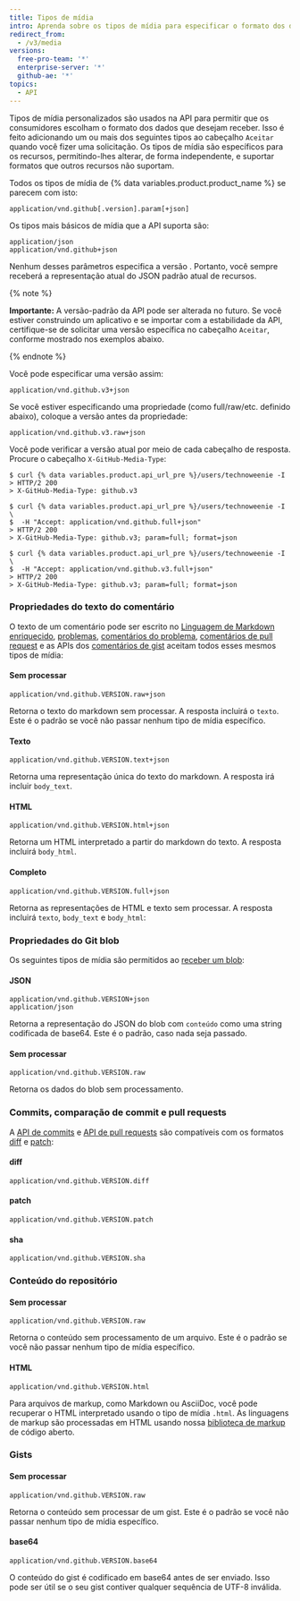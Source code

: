 ```yaml
---
title: Tipos de mídia
intro: Aprenda sobre os tipos de mídia para especificar o formato dos dados que você deseja consumir.
redirect_from:
  - /v3/media
versions:
  free-pro-team: '*'
  enterprise-server: '*'
  github-ae: '*'
topics:
  - API
---
```



Tipos de mídia personalizados são usados na API para permitir que os consumidores escolham o formato dos dados que desejam receber. Isso é feito adicionando um ou mais dos seguintes tipos ao cabeçalho `Aceitar` quando você fizer uma solicitação. Os tipos de mídia são específicos para os recursos, permitindo-lhes alterar, de forma independente, e suportar formatos que outros recursos não suportam.

Todos os tipos de mídia de {% data variables.product.product_name %} se parecem com isto:

    application/vnd.github[.version].param[+json]

Os tipos mais básicos de mídia que a API suporta são:

    application/json
    application/vnd.github+json

Nenhum desses parâmetros especifica a versão [][versions]. Portanto, você sempre receberá a representação atual do JSON padrão atual de recursos.

{% note %}

**Importante:** A versão-padrão da API pode ser alterada no futuro. Se você estiver construindo um aplicativo e se importar com a estabilidade da API, certifique-se de solicitar uma versão específica no cabeçalho `Aceitar`, conforme mostrado nos exemplos abaixo.

{% endnote %}

Você pode especificar uma versão assim:

    application/vnd.github.v3+json

Se você estiver especificando uma propriedade (como full/raw/etc. definido abaixo), coloque a versão antes da propriedade:

    application/vnd.github.v3.raw+json

Você pode verificar a versão atual por meio de cada cabeçalho de resposta.  Procure o cabeçalho `X-GitHub-Media-Type`:

```shell
$ curl {% data variables.product.api_url_pre %}/users/technoweenie -I
> HTTP/2 200
> X-GitHub-Media-Type: github.v3

$ curl {% data variables.product.api_url_pre %}/users/technoweenie -I \
$  -H "Accept: application/vnd.github.full+json"
> HTTP/2 200
> X-GitHub-Media-Type: github.v3; param=full; format=json

$ curl {% data variables.product.api_url_pre %}/users/technoweenie -I \
$  -H "Accept: application/vnd.github.v3.full+json"
> HTTP/2 200
> X-GitHub-Media-Type: github.v3; param=full; format=json
```

### Propriedades do texto do comentário

O texto de um comentário pode ser escrito no [Linguagem de Markdown enriquecido][gfm], [problemas](/rest/reference/issues), [comentários do problema](/rest/reference/issues#comments), [comentários de pull request](/rest/reference/pulls#comments) e as APIs dos [comentários de gist](/rest/reference/gists#comments) aceitam todos esses mesmos tipos de mídia:

#### Sem processar

    application/vnd.github.VERSION.raw+json

Retorna o texto do markdown sem processar. A resposta incluirá o `texto`. Este é o padrão se você não passar nenhum tipo de mídia específico.

#### Texto

    application/vnd.github.VERSION.text+json

Retorna uma representação única do texto do markdown. A resposta irá incluir `body_text`.

#### HTML

    application/vnd.github.VERSION.html+json

Retorna um HTML interpretado a partir do markdown do texto. A resposta incluirá `body_html`.

#### Completo

    application/vnd.github.VERSION.full+json

Retorna as representações de HTML e texto sem processar. A resposta incluirá `texto`, `body_text` e `body_html`:

### Propriedades do Git blob

Os seguintes tipos de mídia são permitidos ao [receber um blob](/rest/reference/git#get-a-blob):

#### JSON

    application/vnd.github.VERSION+json
    application/json

Retorna a representação do JSON do blob com `conteúdo` como uma string codificada de base64. Este é o padrão, caso nada seja passado.

#### Sem processar

    application/vnd.github.VERSION.raw

Retorna os dados do blob sem processamento.

### Commits, comparação de commit e pull requests

A [API de commits](/rest/reference/repos#commits) e [API de pull requests](/rest/reference/pulls) são compatíveis com os formatos [diff][git-diff] e [patch][git-patch]:

#### diff

    application/vnd.github.VERSION.diff

#### patch

    application/vnd.github.VERSION.patch

#### sha

    application/vnd.github.VERSION.sha

### Conteúdo do repositório

#### Sem processar

    application/vnd.github.VERSION.raw

Retorna o conteúdo sem processamento de um arquivo. Este é o padrão se você não passar nenhum tipo de mídia específico.

#### HTML

    application/vnd.github.VERSION.html

Para arquivos de markup, como Markdown ou AsciiDoc, você pode recuperar o HTML interpretado usando o tipo de mídia `.html`. As linguagens de markup são processadas em HTML usando nossa [biblioteca de markup](https://github.com/github/markup) de código aberto.

### Gists

#### Sem processar

    application/vnd.github.VERSION.raw

Retorna o conteúdo sem processar de um gist. Este é o padrão se você não passar nenhum tipo de mídia específico.

#### base64

    application/vnd.github.VERSION.base64

O conteúdo do gist é codificado em base64 antes de ser enviado. Isso pode ser útil se o seu gist contiver qualquer sequência de UTF-8 inválida.

[gfm]: http://github.github.com/github-flavored-markdown/
[git-diff]: http://git-scm.com/docs/git-diff
[git-patch]: http://git-scm.com/docs/git-format-patch
[versions]: /developers/overview/about-githubs-apis
[versions]: /developers/overview/about-githubs-apis
